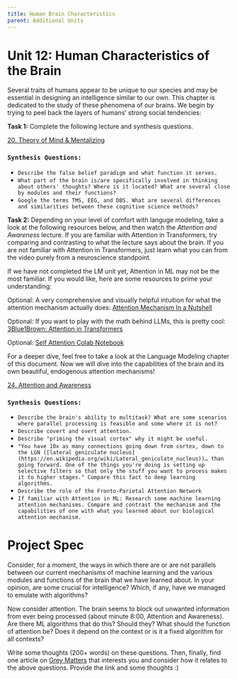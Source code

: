 ```yaml
---
title: Human Brain Characteristics
parent: Additional Units
---
```


# Unit 12: Human Characteristics of the Brain

Several traits of humans appear to be unique to our species and may be essential in designing an intelligence similar to our own. This chapter is dedicated to the study of these phenomena of our brains. We begin by trying to peel back the layers of humans’ strong social tendencies:

**Task 1:** Complete the following lecture and synthesis questions.

[20. Theory of Mind & Mentalizing](https://www.youtube.com/watch?v=pfZY5aDJazA&list=PLUl4u3cNGP60IKRN_pFptIBxeiMc0MCJP&index=15)


### `Synthesis Questions:`

* `Describe the false belief paradigm and what function it serves.`
* `What part of the brain is/are specifically involved in thinking about others' thoughts? Where is it located? What are several close by modules and their functions?`
* `Google the terms TMS, EEG, and DBS. What are several differences and similarities between these cognitive science methods?`

**Task 2:** Depending on your level of comfort with languge modeling, take a look at the following resources below, and then watch the *Attention and Awareness* lecture. If you are familiar with Attention in Transformers, try comparing and contrasting to what the lecture says about the brain. If you are not familiar with Attention in Transformers, just learn what you can from the video purely from a neuroscience standpoint.

If we have not completed the LM unit yet, Attention in ML may not be the most familiar. If you would like, here are some resources to prime your understanding:

Optional: A very comprehensive and visually helpful intuition for what the attention mechanism actually does: [Attention Mechanism In a Nutshell](https://www.youtube.com/watch?v=oMeIDqRguLY)  

Optional: If you want to play with the math behind LLMs, this is pretty cool: [3Blue1Brown: Attention in Transformers](https://www.youtube.com/watch?v=eMlx5fFNoYc)

Optional: [Self Attention Colab Notebook](https://github.com/udlbook/udlbook/blob/main/Notebooks/Chap12/12_1_Self_Attention.ipynb)

For a deeper dive, feel free to take a look at the Language Modeling chapter of this document. Now we will dive into the capabilities of the brain and its own beautiful, endogenous attention mechanisms!

[24. Attention and Awareness](https://www.youtube.com/watch?v=B4a0WdGp52g&list=PLUl4u3cNGP60IKRN_pFptIBxeiMc0MCJP&index=17)


### `Synthesis Questions:`

* `Describe the brain's ability to multitask? What are some scenarios where parallel processing is feasible and some where it is not?`
* `Describe covert and overt attention.`
* `Describe "priming the visual cortex" why it might be useful.`
* `"You have 10x as many connections going down from cortex, down to the LGN ([lateral geniculate nucleus](https://en.wikipedia.org/wiki/Lateral_geniculate_nucleus))… than going forward. One of the things you're doing is setting up selective filters so that only the stuff you want to process makes it to higher stages." Compare this fact to deep learning algorithms.`
* `Describe the role of the Fronto-Parietal Attention Network`
* `If familiar with Attention in ML: Research some machine learning attention mechanisms. Compare and contrast the mechanism and the capabilities of one with what you learned about our biological attention mechanism.`

# Project Spec
Consider, for a moment, the ways in which there are or are not parallels between our current mechanisms of machine learning and the various modules and functions of the brain that we have learned about. In your opinion, are some crucial for intelligence? Which, if any, have we managed to emulate with algorithms?

Now consider attention. The brain seems to block out unwanted information from ever being processed (about minute 8:00, Attention and Awareness). Are there ML algorithms that do this? Should they? What should the function of attention be? Does it depend on the context or is it a fixed algorithm for all contexts?

Write some thoughts (200+ words) on these questions. Then, finally, find one article on [Grey Matters](https://greymattersjournal.org/) that interests you and consider how it relates to the above questions. Provide the link and some thoughts :\)
